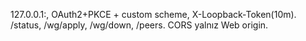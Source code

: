 127.0.0.1:<port>, OAuth2+PKCE + custom scheme, X-Loopback-Token(10m). /status, /wg/apply, /wg/down, /peers. CORS yalnız Web origin.
